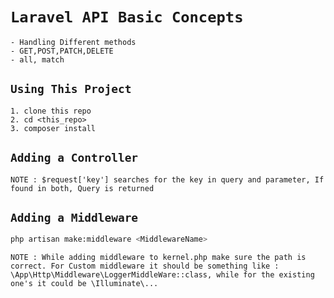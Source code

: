 # `Laravel API Basic Concepts`

    - Handling Different methods
    - GET,POST,PATCH,DELETE
    - all, match

## `Using This Project`

    1. clone this repo
    2. cd <this_repo>
    3. composer install



## `Adding a Controller`

    NOTE : $request['key'] searches for the key in query and parameter, If found in both, Query is returned

## `Adding a Middleware`

```bash
php artisan make:middleware <MiddlewareName>
```

    NOTE : While adding middleware to kernel.php make sure the path is correct. For Custom middleware it should be something like : \App\Http\Middleware\LoggerMiddleWare::class, while for the existing one's it could be \Illuminate\...